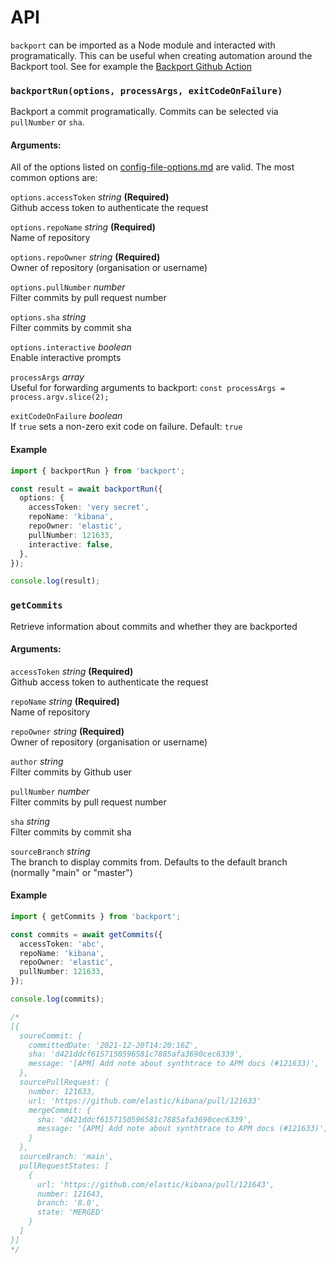 # API

`backport` can be imported as a Node module and interacted with programatically. This can be useful when creating automation around the Backport tool. See for example the [Backport Github Action](https://github.com/sqren/backport-github-action)

### `backportRun(options, processArgs, exitCodeOnFailure)`

Backport a commit programatically. Commits can be selected via `pullNumber` or `sha`.

#### Arguments:

All of the options listed on [config-file-options.md](/docs/config-file-options.md) are valid. The most common options are:

`options.accessToken` _string_ **(Required)**<br/>
Github access token to authenticate the request

`options.repoName` _string_ **(Required)**<br/>
Name of repository

`options.repoOwner` _string_ **(Required)**<br/>
Owner of repository (organisation or username)

`options.pullNumber` _number_<br/>
Filter commits by pull request number

`options.sha` _string_<br/>
Filter commits by commit sha

`options.interactive` _boolean_<br/>
Enable interactive prompts

`processArgs` _array_<br/>
Useful for forwarding arguments to backport: `const processArgs = process.argv.slice(2);`

`exitCodeOnFailure` _boolean_<br/>
If `true` sets a non-zero exit code on failure. Default: `true`

#### Example

```ts
import { backportRun } from 'backport';

const result = await backportRun({
  options: {
    accessToken: 'very secret',
    repoName: 'kibana',
    repoOwner: 'elastic',
    pullNumber: 121633,
    interactive: false,
  },
});

console.log(result);
```

### `getCommits`

Retrieve information about commits and whether they are backported

#### Arguments:

`accessToken` _string_ **(Required)**<br/>
Github access token to authenticate the request

`repoName` _string_ **(Required)**<br/>
Name of repository

`repoOwner` _string_ **(Required)**<br/>
Owner of repository (organisation or username)

`author` _string_<br/>
Filter commits by Github user

`pullNumber` _number_<br/>
Filter commits by pull request number

`sha` _string_<br/>
Filter commits by commit sha

`sourceBranch` _string_<br/>
The branch to display commits from. Defaults to the default branch (normally "main" or "master")

#### Example

```ts
import { getCommits } from 'backport';

const commits = await getCommits({
  accessToken: 'abc',
  repoName: 'kibana',
  repoOwner: 'elastic',
  pullNumber: 121633,
});

console.log(commits);

/*
[{
  soureCommit: {
    committedDate: '2021-12-20T14:20:16Z',
    sha: 'd421ddcf6157150596581c7885afa3690cec6339',
    message: '[APM] Add note about synthtrace to APM docs (#121633)',
  },
  sourcePullRequest: {
    number: 121633,
    url: 'https://github.com/elastic/kibana/pull/121633'
    mergeCommit: {
      sha: 'd421ddcf6157150596581c7885afa3690cec6339',
      message: '[APM] Add note about synthtrace to APM docs (#121633)',
    }
  },
  sourceBranch: 'main',
  pullRequestStates: [
    {
      url: 'https://github.com/elastic/kibana/pull/121643',
      number: 121643,
      branch: '8.0',
      state: 'MERGED'
    }
  ]
}]
*/
```
